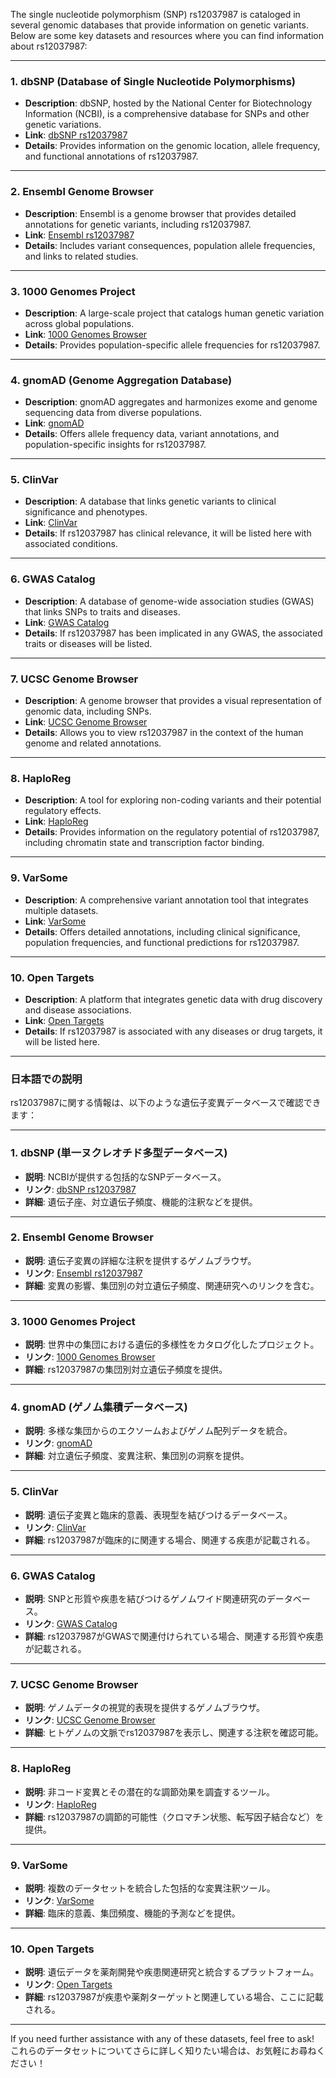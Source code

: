 The single nucleotide polymorphism (SNP) rs12037987 is cataloged in several genomic databases that provide information on genetic variants. Below are some key datasets and resources where you can find information about rs12037987:

---

### **1. dbSNP (Database of Single Nucleotide Polymorphisms)**
- **Description**: dbSNP, hosted by the National Center for Biotechnology Information (NCBI), is a comprehensive database for SNPs and other genetic variations.
- **Link**: [dbSNP rs12037987](https://www.ncbi.nlm.nih.gov/snp/rs12037987)
- **Details**: Provides information on the genomic location, allele frequency, and functional annotations of rs12037987.

---

### **2. Ensembl Genome Browser**
- **Description**: Ensembl is a genome browser that provides detailed annotations for genetic variants, including rs12037987.
- **Link**: [Ensembl rs12037987](https://www.ensembl.org)
- **Details**: Includes variant consequences, population allele frequencies, and links to related studies.

---

### **3. 1000 Genomes Project**
- **Description**: A large-scale project that catalogs human genetic variation across global populations.
- **Link**: [1000 Genomes Browser](https://www.internationalgenome.org/)
- **Details**: Provides population-specific allele frequencies for rs12037987.

---

### **4. gnomAD (Genome Aggregation Database)**
- **Description**: gnomAD aggregates and harmonizes exome and genome sequencing data from diverse populations.
- **Link**: [gnomAD](https://gnomad.broadinstitute.org/)
- **Details**: Offers allele frequency data, variant annotations, and population-specific insights for rs12037987.

---

### **5. ClinVar**
- **Description**: A database that links genetic variants to clinical significance and phenotypes.
- **Link**: [ClinVar](https://www.ncbi.nlm.nih.gov/clinvar/)
- **Details**: If rs12037987 has clinical relevance, it will be listed here with associated conditions.

---

### **6. GWAS Catalog**
- **Description**: A database of genome-wide association studies (GWAS) that links SNPs to traits and diseases.
- **Link**: [GWAS Catalog](https://www.ebi.ac.uk/gwas/)
- **Details**: If rs12037987 has been implicated in any GWAS, the associated traits or diseases will be listed.

---

### **7. UCSC Genome Browser**
- **Description**: A genome browser that provides a visual representation of genomic data, including SNPs.
- **Link**: [UCSC Genome Browser](https://genome.ucsc.edu/)
- **Details**: Allows you to view rs12037987 in the context of the human genome and related annotations.

---

### **8. HaploReg**
- **Description**: A tool for exploring non-coding variants and their potential regulatory effects.
- **Link**: [HaploReg](https://pubs.broadinstitute.org/mammals/haploreg/haploreg.php)
- **Details**: Provides information on the regulatory potential of rs12037987, including chromatin state and transcription factor binding.

---

### **9. VarSome**
- **Description**: A comprehensive variant annotation tool that integrates multiple datasets.
- **Link**: [VarSome](https://varsome.com/)
- **Details**: Offers detailed annotations, including clinical significance, population frequencies, and functional predictions for rs12037987.

---

### **10. Open Targets**
- **Description**: A platform that integrates genetic data with drug discovery and disease associations.
- **Link**: [Open Targets](https://www.opentargets.org/)
- **Details**: If rs12037987 is associated with any diseases or drug targets, it will be listed here.

---

### 日本語での説明

rs12037987に関する情報は、以下のような遺伝子変異データベースで確認できます：

---

### **1. dbSNP (単一ヌクレオチド多型データベース)**
- **説明**: NCBIが提供する包括的なSNPデータベース。
- **リンク**: [dbSNP rs12037987](https://www.ncbi.nlm.nih.gov/snp/rs12037987)
- **詳細**: 遺伝子座、対立遺伝子頻度、機能的注釈などを提供。

---

### **2. Ensembl Genome Browser**
- **説明**: 遺伝子変異の詳細な注釈を提供するゲノムブラウザ。
- **リンク**: [Ensembl rs12037987](https://www.ensembl.org)
- **詳細**: 変異の影響、集団別の対立遺伝子頻度、関連研究へのリンクを含む。

---

### **3. 1000 Genomes Project**
- **説明**: 世界中の集団における遺伝的多様性をカタログ化したプロジェクト。
- **リンク**: [1000 Genomes Browser](https://www.internationalgenome.org/)
- **詳細**: rs12037987の集団別対立遺伝子頻度を提供。

---

### **4. gnomAD (ゲノム集積データベース)**
- **説明**: 多様な集団からのエクソームおよびゲノム配列データを統合。
- **リンク**: [gnomAD](https://gnomad.broadinstitute.org/)
- **詳細**: 対立遺伝子頻度、変異注釈、集団別の洞察を提供。

---

### **5. ClinVar**
- **説明**: 遺伝子変異と臨床的意義、表現型を結びつけるデータベース。
- **リンク**: [ClinVar](https://www.ncbi.nlm.nih.gov/clinvar/)
- **詳細**: rs12037987が臨床的に関連する場合、関連する疾患が記載される。

---

### **6. GWAS Catalog**
- **説明**: SNPと形質や疾患を結びつけるゲノムワイド関連研究のデータベース。
- **リンク**: [GWAS Catalog](https://www.ebi.ac.uk/gwas/)
- **詳細**: rs12037987がGWASで関連付けられている場合、関連する形質や疾患が記載される。

---

### **7. UCSC Genome Browser**
- **説明**: ゲノムデータの視覚的表現を提供するゲノムブラウザ。
- **リンク**: [UCSC Genome Browser](https://genome.ucsc.edu/)
- **詳細**: ヒトゲノムの文脈でrs12037987を表示し、関連する注釈を確認可能。

---

### **8. HaploReg**
- **説明**: 非コード変異とその潜在的な調節効果を調査するツール。
- **リンク**: [HaploReg](https://pubs.broadinstitute.org/mammals/haploreg/haploreg.php)
- **詳細**: rs12037987の調節的可能性（クロマチン状態、転写因子結合など）を提供。

---

### **9. VarSome**
- **説明**: 複数のデータセットを統合した包括的な変異注釈ツール。
- **リンク**: [VarSome](https://varsome.com/)
- **詳細**: 臨床的意義、集団頻度、機能的予測などを提供。

---

### **10. Open Targets**
- **説明**: 遺伝データを薬剤開発や疾患関連研究と統合するプラットフォーム。
- **リンク**: [Open Targets](https://www.opentargets.org/)
- **詳細**: rs12037987が疾患や薬剤ターゲットと関連している場合、ここに記載される。

---

If you need further assistance with any of these datasets, feel free to ask!  
これらのデータセットについてさらに詳しく知りたい場合は、お気軽にお尋ねください！